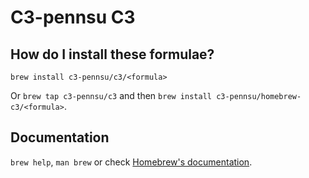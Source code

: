 # C3-pennsu C3

## How do I install these formulae?

`brew install c3-pennsu/c3/<formula>`

Or `brew tap c3-pennsu/c3` and then `brew install c3-pennsu/homebrew-c3/<formula>`.

## Documentation

`brew help`, `man brew` or check [Homebrew's documentation](https://docs.brew.sh).

